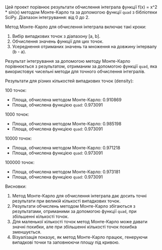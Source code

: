 Цей проект порівнює результати обчислення інтеграла функції f(x) = x^2 * sin(x) методом Монте-Карло та за допомогою функції `quad` з бібліотеки SciPy. Діапазон інтегрування: від 0 до 2.

Метод Монте-Карло для обчислення інтеграла включає такі кроки:
1. Вибір випадкових точок з діапазону [a, b].
2. Обчислення значень функції для цих точок.
3. Усереднення отриманих значень та множення на довжину інтервалу (b - a).

Результат інтегрування за допомогою методу Монте-Карло порівнюється з результатом, отриманим за допомогою функції `quad`, яка використовує чисельні методи для точного обчислення інтегралів.

Результати для різних кількостей випадкових точок (density):

100 точок:
- Площа, обчислена методом Монте-Карло: 0.910869
- Площа, обчислена функцією `quad`: 0.973091

1000 точок:
- Площа, обчислена методом Монте-Карло: 0.985198
- Площа, обчислена функцією `quad`: 0.973091

10000 точок:
- Площа, обчислена методом Монте-Карло: 0.971218
- Площа, обчислена функцією `quad`: 0.973091

100000 точок:
- Площа, обчислена методом Монте-Карло: 0.973181
- Площа, обчислена функцією `quad`: 0.973091

Висновки:

1. Метод Монте-Карло для обчислення інтеграла дає досить точні результати при великій кількості випадкових точок. 
2. Результати обчислень методом Монте-Карло збігаються з результатами, отриманими за допомогою функції `quad`, при збільшенні кількості точок.
3. Для маленької кількості точок метод Монте-Карло може давати значні похибки, але при збільшенні кількості точок похибка зменшується.
4. Візуалізація показує, як метод Монте-Карло працює, генеруючи випадкові точки та заповнюючи площу під кривою.